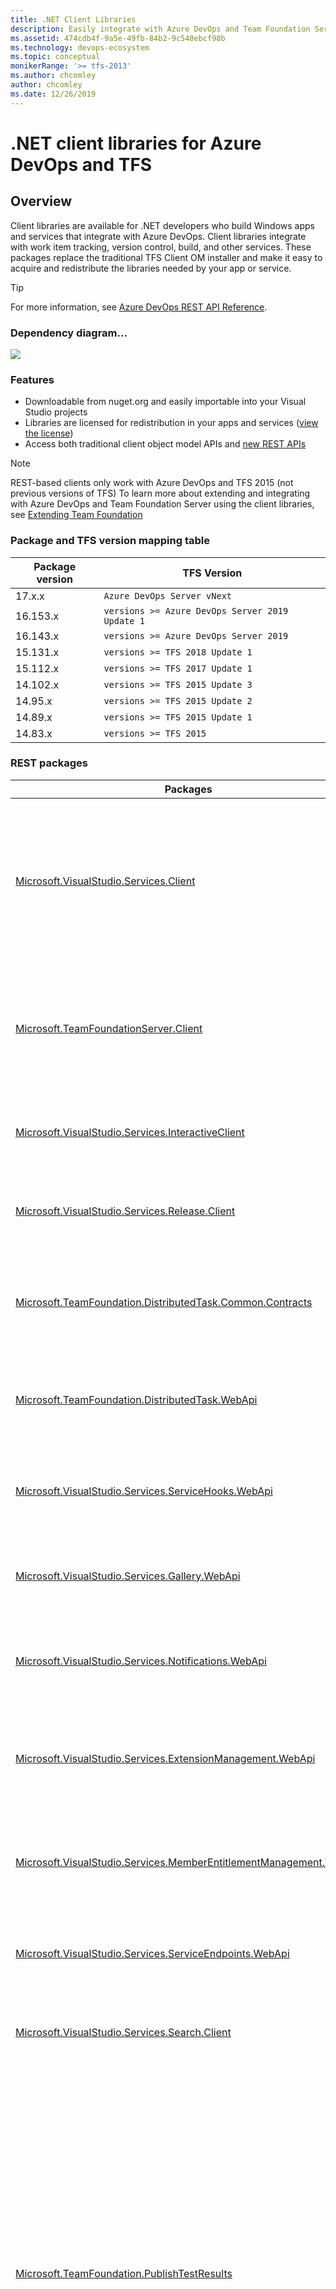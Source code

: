 ```yaml
---
title: .NET Client Libraries
description: Easily integrate with Azure DevOps and Team Foundation Server (TFS) from apps and services on Windows.
ms.assetid: 474cdb4f-9a5e-49fb-84b2-9c540ebcf98b
ms.technology: devops-ecosystem
ms.topic: conceptual
monikerRange: '>= tfs-2013'
ms.author: chcomley
author: chcomley
ms.date: 12/26/2019
---
```


# .NET client libraries for Azure DevOps and TFS

## Overview

Client libraries are available for .NET developers who build Windows apps and services that integrate with Azure DevOps. Client libraries integrate with work item tracking, version control, build, and other services. These packages replace the traditional TFS Client OM installer and make it easy to acquire and redistribute the libraries needed by your app or service.

> [!TIP]
> For more information, see [Azure DevOps REST API Reference](https://docs.microsoft.com/rest/api/azure/devops/?view=azure-devops-rest-5.1).

### Dependency diagram...

![](../concepts/media/dotnet-client-libraries-dependancy-diagram.jpg)

### Features

- Downloadable from nuget.org and easily importable into your Visual Studio projects
- Libraries are licensed for redistribution in your apps and services ([view the license](https://go.microsoft.com/fwlink/?LinkId=329770))
- Access both traditional client object model APIs and [new REST APIs](../rest-api-overview.md)

> [!NOTE]
> REST-based clients only work with Azure DevOps and TFS 2015 (not previous versions of TFS)
> To learn more about extending and integrating with Azure DevOps and Team Foundation Server using the client libraries,
> see [Extending Team Foundation](https://msdn.microsoft.com/library/bb130146.aspx)

### Package and TFS version mapping table

| Package version | TFS Version                                     |
| --------------- | ----------------------------------------------- |
| 17.x.x          | `Azure DevOps Server vNext`                     |
| 16.153.x        | `versions >= Azure DevOps Server 2019 Update 1` |
| 16.143.x        | `versions >= Azure DevOps Server 2019`          |
| 15.131.x        | `versions >= TFS 2018 Update 1`                 |
| 15.112.x        | `versions >= TFS 2017 Update 1`                 |
| 14.102.x        | `versions >= TFS 2015 Update 3`                 |
| 14.95.x         | `versions >= TFS 2015 Update 2`                 |
| 14.89.x         | `versions >= TFS 2015 Update 1`                 |
| 14.83.x         | `versions >= TFS 2015`                          |

### REST packages

| Packages                                                                                                                                                                | Description                                                                                                                                                                                                                                                                                                                                            | Binaries                                                                                                                                                                                                                                                                  |
| ----------------------------------------------------------------------------------------------------------------------------------------------------------------------- | ------------------------------------------------------------------------------------------------------------------------------------------------------------------------------------------------------------------------------------------------------------------------------------------------------------------------------------------------------ | ------------------------------------------------------------------------------------------------------------------------------------------------------------------------------------------------------------------------------------------------------------------------- |
| [Microsoft.VisualStudio.Services.Client​](https://www.nuget.org/packages/Microsoft.VisualStudio.Services.Client/)                                                       | Provides access to shared platform services such as organization, profile, identity, security, and more via public REST APIs.                                                                                                                                                                                                                          | `Microsoft.VisualStudio.Services.WebApi.dll`, `Microsoft.VisualStudio.Services.Common.dll`, `Microsoft.TeamFoundation.Common.dll`                                                                                                                                         |
| [Microsoft.TeamFoundationServer.Client](https://www.nuget.org/packages/Microsoft.TeamFoundationServer.Client/)​                                                         | Provides access to version control, work item tracking, build, and more via public REST APIs.                                                                                                                                                                                                                                                          | `Microsoft.TeamFoundation.Build2.WebApi.dll`, `Microsoft.TeamFoundation.Core.WebApi.dll`, `Microsoft.TeamFoundation.WorkItemTracking.Process.WebApi.dll`, `Microsoft.TeamFoundation.SourceControl.WebApi.dll`, `Microsoft.TeamFoundation.TestManagement.WebApi.dll`, etc. |
| [Microsoft.VisualStudio.Services.InteractiveClient](https://www.nuget.org/packages/Microsoft.VisualStudio.Services.InteractiveClient/)​                                 | Supports applications that require interactive sign-in by a user.                                                                                                                                                                                                                                                                                      | `Microsoft.VisualStudio.Services.Client.Interactive.dll`                                                                                                                                                                                                                  |
| [Microsoft.VisualStudio.Services.Release.Client​](https://www.nuget.org/packages/Microsoft.VisualStudio.Services.Release.Client/)                                       | Provides access to the Release Service via public REST APIs.                                                                                                                                                                                                                                                                                           | `Microsoft.VisualStudio.Services.ReleaseManagement.WebApi.dll`                                                                                                                                                                                                            |
| [Microsoft.TeamFoundation.DistributedTask.Common.Contracts​](https://www.nuget.org/packages/Microsoft.TeamFoundation.DistributedTask.Common.Contracts)                  | Provides the models used to access the Distributed Task Service via public REST APIs.                                                                                                                                                                                                                                                                  | `Microsoft.TeamFoundation.DistributedTask.Common.Contracts.dll`                                                                                                                                                                                                           |
| [Microsoft.TeamFoundation.DistributedTask.WebApi](https://www.nuget.org/packages/Microsoft.TeamFoundation.DistributedTask.WebApi)                                       | Provides access to the Distributed Task Service via public REST APIs.                                                                                                                                                                                                                                                                                  | `Microsoft.TeamFoundation.DistributedTask.WebApi.dll`                                                                                                                                                                                                                     |
| [Microsoft.VisualStudio.Services.ServiceHooks.WebApi](https://www.nuget.org/packages/Microsoft.VisualStudio.Services.ServiceHooks.WebApi)​                              | Provides access to the Service Hooks Service via public REST APIs.                                                                                                                                                                                                                                                                                     | `Microsoft.VisualStudio.Services.ServiceHooks.WebApi.dll`                                                                                                                                                                                                                 |
| [Microsoft.VisualStudio.Services.Gallery.WebApi](https://www.nuget.org/packages/Microsoft.VisualStudio.Services.Gallery.WebApi)                                         | Provides access to the Gallery Service via public REST APIs.                                                                                                                                                                                                                                                                                           | `Microsoft.VisualStudio.Services.Gallery.WebApi.dll`                                                                                                                                                                                                                      |
| [Microsoft.VisualStudio.Services.Notifications.WebApi](https://www.nuget.org/packages/Microsoft.VisualStudio.Services.Notifications.WebApi)​                            | Provides access to the Notifications Service via public REST APIs.                                                                                                                                                                                                                                                                                     | `Microsoft.VisualStudio.Services.Notifications.WebApi.dll`                                                                                                                                                                                                                |
| [Microsoft.VisualStudio.Services.ExtensionManagement.WebApi](https://www.nuget.org/packages/Microsoft.VisualStudio.Services.ExtensionManagement.WebApi)                 | Provides access to the Extension Management Service via public REST APIs.                                                                                                                                                                                                                                                                              | `Microsoft.VisualStudio.Services.ExtensionManagement.WebApi.dll`                                                                                                                                                                                                          |
| [Microsoft.VisualStudio.Services.MemberEntitlementManagement.WebApi](https://www.nuget.org/packages/Microsoft.VisualStudio.Services.MemberEntitlementManagement.WebApi) | Provides access to the Member Entitlement Management Service via public REST APIs.                                                                                                                                                                                                                                                                     | `Microsoft.VisualStudio.Services.MemberEntitlementManagement.WebApi.dll`                                                                                                                                                                                                  |
| [Microsoft.VisualStudio.Services.ServiceEndpoints.WebApi](https://www.nuget.org/packages/Microsoft.VisualStudio.Services.ServiceEndpoints.WebApi) ​                     | Provides access to the Service Endpoints via public REST APIs.                                                                                                                                                                                                                                                                                         | `Microsoft.VisualStudio.Services.ServiceEndpoints.WebApi.dll`                                                                                                                                                                                                             |
| [Microsoft.VisualStudio.Services.Search.Client](https://www.nuget.org/packages/Microsoft.VisualStudio.Services.Search.Client)                                           | Provides access to the Search Service via public REST APIs.                                                                                                                                                                                                                                                                                            | `Microsoft.VisualStudio.Services.Search.Shared.WebApi.dll`, `Microsoft.VisualStudio.Services.Search.WebApi.dll`                                                                                                                                                           |
| [Microsoft.TeamFoundation.PublishTestResults​](https://www.nuget.org/packages/Microsoft.TeamFoundation.PublishTestResults)                                              | This task can be used to Publish test results and upload test attachments on Azure DevOps. The following results formats are supported with this package: 1. JUnit - publish tests from Junit projects, 2. NUnit- publish tests from Nunit projects, 3. VSTest- publish tests from Visual Studio projects, 4. Xunit- publish tests from Xunit projects | `Microsoft.TeamFoundation.TestClient.PublishTestResults.dll`                                                                                                                                                                                                              |
| [Microsoft.VisualStudio.Services.Audit.WebApi](https://www.nuget.org/packages/Microsoft.VisualStudio.Services.Audit.WebApi)​                                            | Provides access to the Audit Service via public REST APIs.                                                                                                                                                                                                                                                                                             | `Microsoft.VisualStudio.Services.Audit.WebApi.dll`                                                                                                                                                                                                                        |

> [!TIP]
> If you have an existing Windows app or service that uses the TFS Client Object Model, use Microsoft.TeamFoundationServer.ExtendedClient

### Soap package

| Package                                                                                                                         | Description                                                                                                                                                                                                                                                                                                      | Binaries                                                                                                                                                                                                                                             |
| ------------------------------------------------------------------------------------------------------------------------------- | ---------------------------------------------------------------------------------------------------------------------------------------------------------------------------------------------------------------------------------------------------------------------------------------------------------------- | ---------------------------------------------------------------------------------------------------------------------------------------------------------------------------------------------------------------------------------------------------- |
| [Microsoft.TeamFoundationServer.ExtendedClient​](https://www.nuget.org/packages/Microsoft.TeamFoundationServer.ExtendedClient/) | Work with and manage version control, work items, and build, and other resources from your client application. This package does not support Net Standard Client OM. This package should only be used in instances where our REST APIs don't offer the functionality you need (i.e. creating workspaces in TFVC) | `Microsoft.TeamFoundation.Build.Client.dll`, `Microsoft.TeamFoundation.DeleteTeamProject.dll`, `Microsoft.TeamFoundation.Diff.dll`, `Microsoft.TeamFoundation.Git.Client.dll`, `Microsoft.TeamFoundation.SharePointReporting.Integration.dll` , etc. |

### Installing

From a NuGet package manager command prompt:

```cmd
PM> Install-Package Microsoft.TeamFoundationServer.ExtendedClient
```

## Pattern for use

In general, you first create an authenticated connection to Azure DevOps or TFS, then get an HttpClient for the service you want to work with, and finally call methods against that service.
See the following examples:

```csharp
using Microsoft.VisualStudio.Services.Common;
using Microsoft.VisualStudio.Services.Client;
using Microsoft.TeamFoundation.SourceControl.WebApi;
using Microsoft.VisualStudio.Services.WebApi;

const String c_collectionUri = "https://dev.azure.com/fabrikam";
const String c_projectName = "MyGreatProject";
const String c_repoName = "MyRepo";

// Interactively ask the user for credentials, caching them so the user isn't constantly prompted
VssCredentials creds = new VssClientCredentials();
creds.Storage = new VssClientCredentialStorage();

// Connect to Azure DevOps Services
VssConnection connection = new VssConnection(new Uri(c_collectionUri), creds);

// Get a GitHttpClient to talk to the Git endpoints
GitHttpClient gitClient = connection.GetClient<GitHttpClient>();

// Get data about a specific repository
var repo = gitClient.GetRepositoryAsync(c_projectName, c_repoName).Result;
```

Authentication paths that produce an interactive dialog are not available in the .NET Standard version of the .NET client libraries. When using the .NET Standard version of the .NET client libraries, you will need to provide credentials more explicitly in order to authenticate, as in the example below.

```csharp
using System;
using Microsoft.VisualStudio.Services.Common;
using Microsoft.TeamFoundation.SourceControl.WebApi;
using Microsoft.VisualStudio.Services.WebApi;


namespace ConsoleApp1
{
    class Program
    {
        const String c_collectionUri = "https://dev.azure.com/fabrikam";
        const String c_projectName = "MyGreatProject";
        const String c_repoName = "MyRepo";
        const string c_pat = "xxxxxxxxxxxxxxxxxxxxxxxxxxxxxxxxxxxxxxxxxxxxxxxxx";

        static void Main(string[] args)
        {
            VssCredentials creds = new VssBasicCredential(string.Empty, c_pat);

            // Connect to Azure DevOps Services
            VssConnection connection = new VssConnection(new Uri(c_collectionUri), creds);

            // Get a GitHttpClient to talk to the Git endpoints
            GitHttpClient gitClient = connection.GetClient<GitHttpClient>();

            // Get data about a specific repository
            var repo = gitClient.GetRepositoryAsync(c_projectName, c_repoName).Result;
        }
    }
}
```

Further authentication samples can be found on our [.NET Samples Page](../get-started/client-libraries/samples.md).

## Reference

You can find detailed, up-to-date reference documentation in the [Azure DevOps .NET SDK API Reference browser](https://docs.microsoft.com/dotnet/api/index?view=azure-devops-dotnet).

## Samples

You can check out samples on our [.NET Samples Page](../get-started/client-libraries/samples.md) or directly on our [.NET GitHub Repo](https://github.com/Microsoft/vsts-dotnet-samples).

## Known issues

### Interactive authentication dialog doesn't appear when using the Azure DevOps OM in a Single Threaded Apartment (STA)

There's a known issue that prevents the interactive authentication dialog from appearing in cases where your code is running from a [Single Threaded Apartment](https://docs.microsoft.com/windows/desktop/com/single-threaded-apartments) (STA). This issue can commonly occur from [WPF](https://docs.microsoft.com/dotnet/framework/wpf/advanced/wpf-architecture) applications. To work around this issue, you can change your initialization method to be async and request authentication as in the following example:

```csharp
async void InitAzureDevOps()
{
    Uri _uri = new Uri("https://dev.azure.com/MyAccount/");

    var creds = new VssClientCredentials(new WindowsCredential(false),
                                         new VssFederatedCredential(false),
                                         CredentialPromptType.PromptIfNeeded);

    VssConnection vssConnection = new VssConnection(_uri, creds);
    await vssConnection.ConnectAsync();

    ...

}
```

### Using NetStandard 2.0 versions of the Azure DevOps OM

As of the released version 16.143.1 of our NuGet packages, we support NetStandard 2.0. These packages correlate with Azure DevOps Server 2019 RTW and are fully compatible with Azure DevOps.

### Microsoft.TeamFoundationServer.ExtendedClient package doesn't have NetStandard support

The [Microsoft.TeamFoundationServer.ExtendedClient](https://www.nuget.org/packages/Microsoft.TeamFoundationServer.ExtendedClient) currently doesn't support a NetStandard compliant version. This package includes our older SOAP object model, which has been replaced by our newer REST object model. At this point, we're no longer investing in the older SOAP object model, and have no plans to create a NetStandard version of it.
